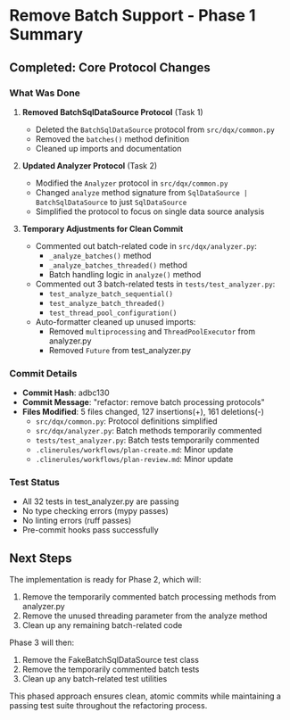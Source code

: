 # Remove Batch Support - Phase 1 Summary

## Completed: Core Protocol Changes

### What Was Done

1. **Removed BatchSqlDataSource Protocol** (Task 1)
   - Deleted the `BatchSqlDataSource` protocol from `src/dqx/common.py`
   - Removed the `batches()` method definition
   - Cleaned up imports and documentation

2. **Updated Analyzer Protocol** (Task 2)
   - Modified the `Analyzer` protocol in `src/dqx/common.py`
   - Changed `analyze` method signature from `SqlDataSource | BatchSqlDataSource` to just `SqlDataSource`
   - Simplified the protocol to focus on single data source analysis

3. **Temporary Adjustments for Clean Commit**
   - Commented out batch-related code in `src/dqx/analyzer.py`:
     - `_analyze_batches()` method
     - `_analyze_batches_threaded()` method
     - Batch handling logic in `analyze()` method
   - Commented out 3 batch-related tests in `tests/test_analyzer.py`:
     - `test_analyze_batch_sequential()`
     - `test_analyze_batch_threaded()`
     - `test_thread_pool_configuration()`
   - Auto-formatter cleaned up unused imports:
     - Removed `multiprocessing` and `ThreadPoolExecutor` from analyzer.py
     - Removed `Future` from test_analyzer.py

### Commit Details
- **Commit Hash**: adbc130
- **Commit Message**: "refactor: remove batch processing protocols"
- **Files Modified**: 5 files changed, 127 insertions(+), 161 deletions(-)
  - `src/dqx/common.py`: Protocol definitions simplified
  - `src/dqx/analyzer.py`: Batch methods temporarily commented
  - `tests/test_analyzer.py`: Batch tests temporarily commented
  - `.clinerules/workflows/plan-create.md`: Minor update
  - `.clinerules/workflows/plan-review.md`: Minor update

### Test Status
- All 32 tests in test_analyzer.py are passing
- No type checking errors (mypy passes)
- No linting errors (ruff passes)
- Pre-commit hooks pass successfully

## Next Steps

The implementation is ready for Phase 2, which will:
1. Remove the temporarily commented batch processing methods from analyzer.py
2. Remove the unused threading parameter from the analyze method
3. Clean up any remaining batch-related code

Phase 3 will then:
1. Remove the FakeBatchSqlDataSource test class
2. Remove the temporarily commented batch tests
3. Clean up any batch-related test utilities

This phased approach ensures clean, atomic commits while maintaining a passing test suite throughout the refactoring process.
